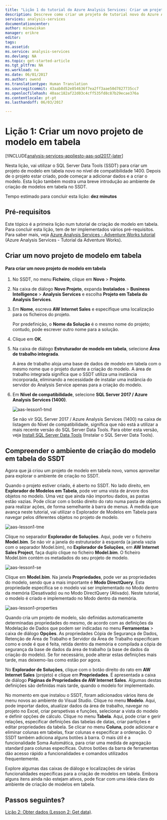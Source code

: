 ```yaml
---
title: "Lição 1 do tutorial do Azure Analysis Services: Criar um projeto de modelo em tabela novo | Microsoft Docs"
description: Descreve como criar um projeto de tutorial novo do Azure Analysis Services.
services: analysis-services
documentationcenter: 
author: minewiskan
manager: erikre
editor: 
tags: 
ms.assetid: 
ms.service: analysis-services
ms.devlang: NA
ms.topic: get-started-article
ms.tgt_pltfrm: NA
ms.workload: na
ms.date: 06/01/2017
ms.author: owend
ms.translationtype: Human Translation
ms.sourcegitcommit: 43aab8d52e854636f7ea2ff3aae50d7827735cc7
ms.openlocfilehash: 40aac182af22d03c4cff535fd8c87b29ecae376a
ms.contentlocale: pt-pt
ms.lasthandoff: 06/03/2017

---
```

# <a name="lesson-1-create-a-new-tabular-model-project"></a>Lição 1: Criar um novo projeto de modelo em tabela

[!INCLUDE[analysis-services-appliesto-aas-sql2017-later](../../../includes/analysis-services-appliesto-aas-sql2017-later.md)]

Nesta lição, vai utilizar o SQL Server Data Tools (SSDT) para criar um projeto de modelo em tabela novo no nível de compatibilidade 1400. Depois de o projeto estar criado, pode começar a adicionar dados e a criar o modelo. Esta lição também mostra uma breve introdução ao ambiente de criação de modelos em tabela no SSDT.  
  
Tempo estimado para concluir esta lição: **dez minutos**  
  
## <a name="prerequisites"></a>Pré-requisitos  
Este tópico é a primeira lição num tutorial de criação de modelo em tabela. Para concluir esta lição, tem de ter implementados vários pré-requisitos. Para saber mais, veja [Azure Analysis Services - Adventure Works tutorial](../tutorials/aas-adventure-works-tutorial.md) (Azure Analysis Services - Tutorial da Adventure Works).  
  
## <a name="create-a-new-tabular-model-project"></a>Criar um novo projeto de modelo em tabela  
  
#### <a name="to-create-a-new-tabular-model-project"></a>Para criar um novo projeto de modelo em tabela  
  
1.  No SSDT, no menu **Ficheiro**, clique em **Novo** > **Projeto**.  
  
2.  Na caixa de diálogo **Novo Projeto**, expanda **Instalados** > **Business Intelligence** > **Analysis Services** e escolha **Projeto em Tabela do Analysis Services**.  
  
3.  Em **Nome**, escreva **AW Internet Sales** e especifique uma localização para os ficheiros do projeto.  
  
    Por predefinição, o **Nome da Solução** é o mesmo nome do projeto; contudo, pode escrever outro nome para a solução.  
  
4.  Clique em **OK**.  
  
5.  Na caixa de diálogo **Estruturador de modelo em tabela**, selecione **Área de trabalho integrada**.  
  
    A área de trabalho aloja uma base de dados de modelo em tabela com o mesmo nome que o projeto durante a criação do modelo. A área de trabalho integrada significa que o SSDT utiliza uma instância incorporada, eliminando a necessidade de instalar uma instância do servidor do Analysis Service apenas para a criação do modelo.
      
6.  Em **Nível de compatibilidade**, selecione **SQL Server 2017 / Azure Analysis Services (1400)**.   
 
    ![aas-lesson1-tmd](../tutorials/media/aas-lesson1-tmd.png)
      
    Se não vir SQL Server 2017 / Azure Analysis Services (1400) na caixa de listagem do Nível de compatibilidade, significa que não está a utilizar a mais recente versão do SQL Server Data Tools. Para obter esta versão, veja [Install SQL Server Data Tools](https://docs.microsoft.com/sql/ssdt/download-sql-server-data-tools-ssdt) (Instalar o SQL Server Data Tools).  
      
  
## <a name="understanding-the-ssdt-tabular-model-authoring-environment"></a>Compreender o ambiente de criação do modelo em tabela do SSDT  
Agora que já criou um projeto de modelo em tabela novo, vamos aproveitar para explorar o ambiente de criação no SSDT.  
  
Quando o projeto estiver criado, é aberto no SSDT. No lado direito, em **Explorador de Modelos em Tabela**, pode ver uma vista de árvore dos objetos no modelo. Uma vez que ainda não importou dados, as pastas estão vazias. Pode clicar com o botão direito do rato numa pasta de objetos para realizar ações, de forma semelhante à barra de menus. À medida que avança neste tutorial, vai utilizar o Explorador de Modelos em Tabela para navegar pelos diferentes objetos no projeto de modelo.

![aas-lesson1-tme](../tutorials/media/aas-lesson1-tme.png)

Clique no separador **Explorador de Soluções**. Aqui, pode ver o ficheiro **Model.bim**. Se não vir a janela do estruturador à esquerda (a janela vazia com o separador Model.bim), no **Explorador de Soluções**, em **AW Internet Sales Project**, faça duplo clique no ficheiro **Model.bim**. O ficheiro Model.bim contém os metadados do seu projeto de modelo. 

![aas-lesson1-se](../tutorials/media/aas-lesson1-se.png)
  
Clique em **Model.bim**. Na janela **Propriedades**, pode ver as propriedades do modelo, sendo que a mais importante é **Modo DirectQuery**. Esta propriedade especifica se o modelo vai ser implementado no Modo dentro da memória (Desativado) ou no Modo DirectQuery (Ativado). Neste tutorial, o modelo é criado e implementado no Modo dentro da memória.

![aas-lesson1-properties](../tutorials/media/aas-lesson1-properties.png)
  
Quando cria um projeto de modelo, são definidas automaticamente determinadas propriedades do mesmo, de acordo com as definições da Modelação de Dados que podem ser indicadas no menu **Ferramentas** > caixa de diálogo **Opções**. As propriedades Cópia de Segurança de Dados, Retenção de Área de Trabalho e Servidor da Área de Trabalho especificam como e onde é que é feita, retida dentro da memória e compilada a cópia de segurança da base de dados da área de trabalho (a base de dados da criação do modelo). Se for necessário, pode alterar estas definições mais tarde, mas deixemo-las como estão por agora.  

No **Explorador de Soluções**, clique com o botão direito do rato em **AW Internet Sales** (projeto) e clique em **Propriedades**. É apresentada a caixa de diálogo **Páginas de Propriedades de AW Internet Sales**. Algumas destas definições são definidas mais tarde, quando o modelo for implementado.  
  
No momento em que instalou o SSDT, foram adicionados vários itens de menu novos ao ambiente do Visual Studio. Clique no menu **Modelo**. Aqui, pode importar dados, atualizar dados da área de trabalho, navegar no projeto no Excel, criar perspetivas e funções, selecionar a vista do modelo e definir opções de cálculo. Clique no menu **Tabela**. Aqui, pode criar e gerir relações, especificar definições das tabelas de datas, criar partições e editar propriedades da tabela. Se clicar no menu **Coluna**, pode adicionar e eliminar colunas em tabelas, fixar colunas e especificar a ordenação. O SSDT também adiciona alguns botões à barra. O mais útil é a funcionalidade Soma Automática, para criar uma medida de agregação standard para colunas específicas. Outros botões da barra de ferramentas dão acesso rápido a funcionalidades e comandos utilizados frequentemente.  
  
Explore algumas das caixas de diálogo e localizações de várias funcionalidades específicas para a criação de modelos em tabela. Embora alguns itens ainda não estejam ativos, pode ficar com uma ideia clara do ambiente de criação de modelos em tabela.  
  

## <a name="whats-next"></a>Passos seguintes?
[Lição 2: Obter dados (Lesson 2: Get data)](../tutorials/aas-lesson-2-get-data.md).

  
  
  

